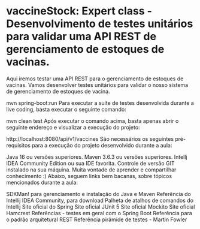 # vaccineStock: Expert class - Desenvolvimento de testes unitários para validar uma API REST de gerenciamento de estoques de vacinas.
Aqui iremos testar uma API REST para o gerenciamento de estoques de vacinas. Vamos desenvolver testes unitários para validar o nosso sistema de 
gerenciamento de estoques de vacina.

mvn spring-boot:run 
Para executar a suíte de testes desenvolvida durante a live coding, basta executar o seguinte comando:

mvn clean test
Após executar o comando acima, basta apenas abrir o seguinte endereço e visualizar a execução do projeto:

http://localhost:8080/api/v1/vaccines
São necessários os seguintes pré-requisitos para a execução do projeto desenvolvido durante a aula:

Java 16 ou versões superiores.
Maven 3.6.3 ou versões superiores.
Intellj IDEA Community Edition ou sua IDE favorita.
Controle de versão GIT instalado na sua máquina.
Muita vontade de aprender e compartilhar conhecimento :)
Abaixo, seguem links bem bacanas, sobre tópicos mencionados durante a aula:

SDKMan! para gerenciamento e instalação do Java e Maven
Referência do Intellij IDEA Community, para download
Palheta de atalhos de comandos do Intellij
Site oficial do Spring
Site oficial JUnit 5
Site oficial Mockito
Site oficial Hamcrest
Referências - testes em geral com o Spring Boot
Referência para o padrão arquitetural REST
Referência pirâmide de testes - Martin Fowler

